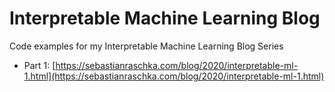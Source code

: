 # Interpretable Machine Learning Blog

Code examples for my Interpretable Machine Learning Blog Series

- Part 1: [https://sebastianraschka.com/blog/2020/interpretable-ml-1.html](https://sebastianraschka.com/blog/2020/interpretable-ml-1.html)